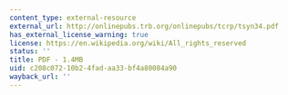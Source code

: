 ```yaml
---
content_type: external-resource
external_url: http://onlinepubs.trb.org/onlinepubs/tcrp/tsyn34.pdf
has_external_license_warning: true
license: https://en.wikipedia.org/wiki/All_rights_reserved
status: ''
title: PDF - 1.4MB
uid: c208c072-10b2-4fad-aa33-bf4a80084a90
wayback_url: ''
---
```

